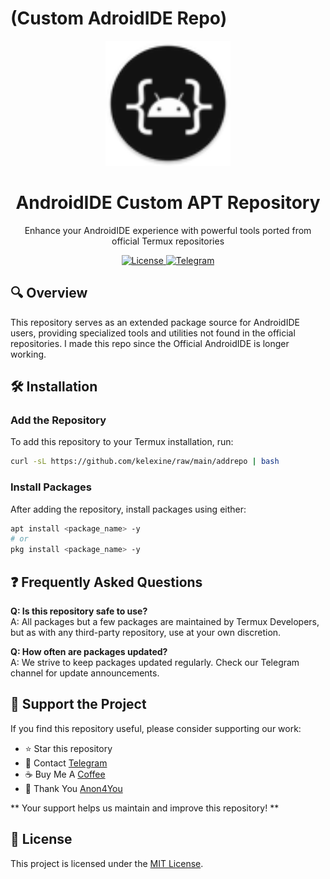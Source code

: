 #  (Custom AdroidIDE Repo)
<div align="center">
  <a href="https://kelexine.github.io/ide-termux-repo">
    <img alt="kelexine" height="200" src="assets/img.png">
  </a>
  <h1>AndroidIDE Custom APT Repository</h1>
  <p>Enhance your AndroidIDE experience with powerful tools ported from official Termux repositories</p>
</div>

<p align="center">
  <a href="https://github.com/kelexine/ide-termux-repo/blob/main/LICENSE">
    <img src="https://img.shields.io/github/license/Kelexine/Ide-termux-repo" alt="License">
  </a>
  <a href="https://t.me/kelexine2">
    <img src="https://img.shields.io/badge/Telegram-KELEXINE-26A5E4?logo=telegram" alt="Telegram">
  </a>
</p>

## 🔍 Overview

This repository serves as an extended package source for AndroidIDE users, providing specialized tools and utilities not found in the official repositories. I made this repo since the Official AndroidIDE is longer working.

## 🛠️ Installation

### Add the Repository
To add this repository to your Termux installation, run:
```bash
curl -sL https://github.com/kelexine/raw/main/addrepo | bash
```

### Install Packages
After adding the repository, install packages using either:
```bash
apt install <package_name> -y
# or
pkg install <package_name> -y
```

## ❓ Frequently Asked Questions

**Q: Is this repository safe to use?**  
A: All packages but a few packages are maintained by Termux Developers, but as with any third-party repository, use at your own discretion.

**Q: How often are packages updated?**  
A: We strive to keep packages updated regularly. Check our Telegram channel for update announcements.

## 💖 Support the Project

If you find this repository useful, please consider supporting our work:
- ⭐ Star this repository
- 📢 Contact [Telegram](https://t.me/kelexine2)
- ☕ Buy Me A [Coffee](https://www.buymeacoffee.com/kelexine)
- 🫡 Thank You [Anon4You](https://github.com/Anon4You/alienkrishn)
  
** Your support helps us maintain and improve this repository! **

## 📜 License
This project is licensed under the [MIT License](https://github.com/kelexine/ide-termux-repo/blob/main/LICENSE).
